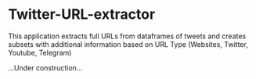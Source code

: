 # Twitter-URL-extractor
This application extracts full URLs from dataframes of tweets and creates subsets with additional information based on URL Type (Websites, Twitter, Youtube, Telegram)

...Under construction...
